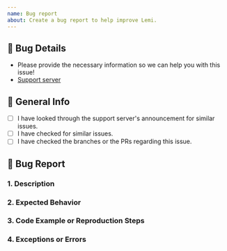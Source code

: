 ```yaml
---
name: Bug report
about: Create a bug report to help improve Lemi.
---
```


## 🌷 Bug Details
- Please provide the necessary information so we can help you with this issue!
- [Support server](https://discord.gg/7fBW89kEm9)

## 🥥 General Info
- [ ] I have looked through the support server's announcement for similar issues.
- [ ] I have checked for similar issues.
- [ ] I have checked the branches or the PRs regarding this issue.

## 🎀 Bug Report
<!--
Please do remember that this is NOT the place to ask questions. You can instead, open a ticket on our support server.
-->

### 1. Description
<!--
Please provide some brief description about this bug report.
-->

### 2. Expected Behavior
<!--
Give us a brief explanation of what you expected to happen.
-->

### 3. Code Example or Reproduction Steps
<!--
Unless you do not have any reproducible steps to inform us, please provide us with details of how we can reproduce this issue.
-->

### 4. Exceptions or Errors
<!--
If they are any exceptions or error messages, please provide them here including the stack trace. If not, please put N/A.
-->
